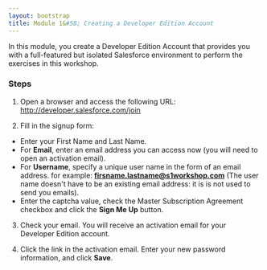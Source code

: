 ```yaml
---
layout: bootstrap
title: Module 1&#58; Creating a Developer Edition Account
---
```

In this module, you create a Developer Edition Account that provides you with a full-featured but isolated Salesforce environment to perform the exercises in this workshop.

### Steps

1. Open a browser and access the following URL: http://developer.salesforce.com/join

2. Fill in the signup form:
  - Enter your First Name and Last Name.
  - For **Email**, enter an email address you can access now (you will need to open an activation email).
  - For **Username**, specify a unique user name in the form of an email address. for example: **firsname.lastname@s1workshop.com** (The user name doesn't have to be an existing email address: it is is not used to send you emails).
  - Enter the captcha value, check the Master Subscription Agreement checkbox and click the **Sign Me Up** button.

3. Check your email. You will receive an activation email for your Developer Edition account.

4. Click the link in the activation email. Enter your new password information, and click **Save**.
